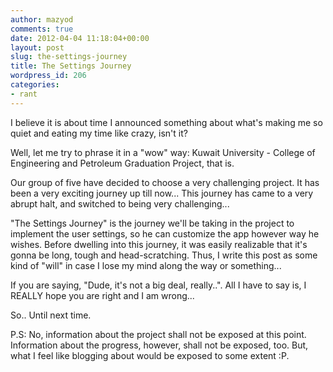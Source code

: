 ```yaml
---
author: mazyod
comments: true
date: 2012-04-04 11:18:04+00:00
layout: post
slug: the-settings-journey
title: The Settings Journey
wordpress_id: 206
categories:
- rant
---
```


I believe it is about time I announced something about what's making me so quiet and eating my time like crazy, isn't it?

Well, let me try to phrase it in a "wow" way:
Kuwait University - College of Engineering and Petroleum Graduation Project, that is.

Our group of five have decided to choose a very challenging project. It has been a very exciting journey up till now... This journey has came to a very abrupt halt, and switched to being very challenging...

"The Settings Journey" is the journey we'll be taking in the project to implement the user settings, so he can customize the app however way he wishes. Before dwelling into this journey, it was easily realizable that it's gonna be long, tough and head-scratching. Thus, I write this post as some kind of "will" in case I lose my mind along the way or something...

If you are saying, "Dude, it's not a big deal, really..". All I have to say is, I REALLY hope you are right and I am wrong...

So.. Until next time.

P.S: No, information about the project shall not be exposed at this point. Information about the progress, however, shall not be exposed, too. But, what I feel like blogging about would be exposed to some extent :P.
